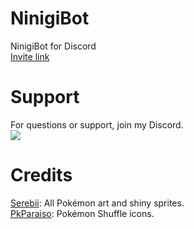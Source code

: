 # NinigiBot
NinigiBot for Discord  
<a href="https://discordapp.com/oauth2/authorize?client_id=592760951103684618&scope=bot&permissions=8">Invite link</a>

# Support
For questions or support, join my Discord.  
[<img src="https://canary.discordapp.com/api/guilds/549214833858576395/widget.png?style=banner2">](https://discord.gg/2gkybyu)

# Credits
[Serebii](https://serebii.net): All Pokémon art and shiny sprites.  
[PkParaiso](https://www.pkparaiso.com/): Pokémon Shuffle icons.
